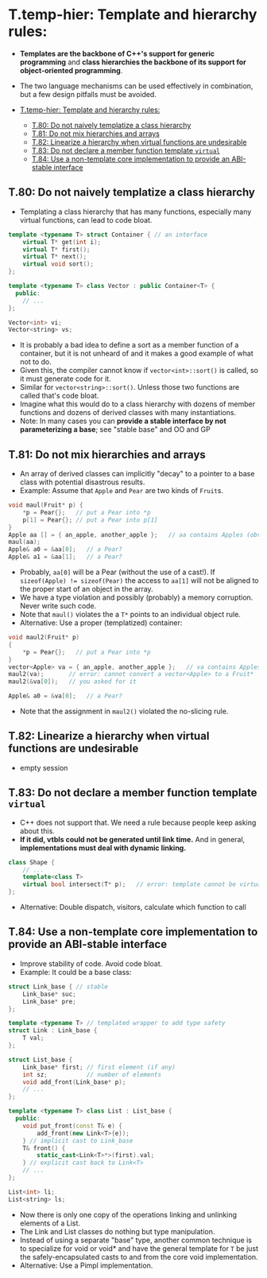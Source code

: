# T.temp-hier: Template and hierarchy rules:
- **Templates are the backbone of C++'s support for generic programming** and **class hierarchies the backbone of its support for object-oriented programming**. 
- The two language mechanisms can be used effectively in combination, but a few design pitfalls must be avoided.

- [T.temp-hier: Template and hierarchy rules:](#ttemp-hier-template-and-hierarchy-rules)
  - [T.80: Do not naively templatize a class hierarchy](#t80-do-not-naively-templatize-a-class-hierarchy)
  - [T.81: Do not mix hierarchies and arrays](#t81-do-not-mix-hierarchies-and-arrays)
  - [T.82: Linearize a hierarchy when virtual functions are undesirable](#t82-linearize-a-hierarchy-when-virtual-functions-are-undesirable)
  - [T.83: Do not declare a member function template `virtual`](#t83-do-not-declare-a-member-function-template-virtual)
  - [T.84: Use a non-template core implementation to provide an ABI-stable interface](#t84-use-a-non-template-core-implementation-to-provide-an-abi-stable-interface)

## T.80: Do not naively templatize a class hierarchy
- Templating a class hierarchy that has many functions, especially many virtual functions, can lead to code bloat.

```cpp
template <typename T> struct Container { // an interface
    virtual T* get(int i);
    virtual T* first();
    virtual T* next();
    virtual void sort();
};

template <typename T> class Vector : public Container<T> {
  public:
    // ...
};

Vector<int> vi;
Vector<string> vs;
```
- It is probably a bad idea to define a sort as a member function of a container, but it is not unheard of and it makes a good example of what not to do.
- Given this, the compiler cannot know if `vector<int>::sort()` is called, so it must generate code for it.
- Similar for `vector<string>::sort()`. Unless those two functions are called that's code bloat.
- Imagine what this would do to a class hierarchy with dozens of member functions and dozens of derived classes with many instantiations.
- Note: In many cases you can **provide a stable interface by not parameterizing a base**; see "stable base" and OO and GP


## T.81: Do not mix hierarchies and arrays
- An array of derived classes can implicitly "decay" to a pointer to a base class with potential disastrous results.
- Example: Assume that `Apple` and `Pear` are two kinds of `Fruit`s.
```cpp
void maul(Fruit* p) {
    *p = Pear{};   // put a Pear into *p
    p[1] = Pear{}; // put a Pear into p[1]
}
Apple aa [] = { an_apple, another_apple };   // aa contains Apples (obviously!)
maul(aa);
Apple& a0 = &aa[0];   // a Pear?
Apple& a1 = &aa[1];   // a Pear?
```
- Probably, `aa[0]` will be a Pear (without the use of a cast!). If `sizeof(Apple) != sizeof(Pear)` the access to `aa[1]` will not be aligned to the proper start of an object in the array.
- We have a type violation and possibly (probably) a memory corruption. Never write such code.
- Note that `maul()` violates the a `T*` points to an individual object rule.
- Alternative: Use a proper (templatized) container:

```cpp
void maul2(Fruit* p)
{
    *p = Pear{};   // put a Pear into *p
}
vector<Apple> va = { an_apple, another_apple };   // va contains Apples (obviously!)
maul2(va);       // error: cannot convert a vector<Apple> to a Fruit*
maul2(&va[0]);   // you asked for it

Apple& a0 = &va[0];   // a Pear?
```
- Note that the assignment in `maul2()` violated the no-slicing rule.

## T.82: Linearize a hierarchy when virtual functions are undesirable
- empty session

## T.83: Do not declare a member function template `virtual`
- C++ does not support that. We need a rule because people keep asking about this.
- **If it did, vtbls could not be generated until link time.** And in general, **implementations must deal with dynamic linking.**
```cpp
class Shape {
    // ...
    template<class T>
    virtual bool intersect(T* p);   // error: template cannot be virtual
};
```
- Alternative: Double dispatch, visitors, calculate which function to call

## T.84: Use a non-template core implementation to provide an ABI-stable interface
- Improve stability of code. Avoid code bloat.
- Example: It could be a base class:
```cpp
struct Link_base { // stable
    Link_base* suc;
    Link_base* pre;
};

template <typename T> // templated wrapper to add type safety
struct Link : Link_base {
    T val;
};

struct List_base {
    Link_base* first; // first element (if any)
    int sz;           // number of elements
    void add_front(Link_base* p);
    // ...
};

template <typename T> class List : List_base {
  public:
    void put_front(const T& e) {
        add_front(new Link<T>{e});
    } // implicit cast to Link_base
    T& front() {
        static_cast<Link<T>*>(first).val;
    } // explicit cast back to Link<T>
    // ...
};

List<int> li;
List<string> ls;
```
- Now there is only one copy of the operations linking and unlinking elements of a List.
- The Link and List classes do nothing but type manipulation.
- Instead of using a separate "base" type, another common technique is to specialize for void or void* and have the general template for `T` be just the safely-encapsulated casts to and from the core void implementation.
- Alternative: Use a Pimpl implementation.


